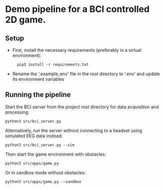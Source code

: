 # Demo pipeline for a BCI controlled 2D game.

## Setup
- First, install the necessary requirements (preferably in a virtual environment):

        pip3 install -r requirements.txt

- Rename the '.example_env' file in the root directory to '.env' and update its environment variables

## Running the pipeline
Start the BCI server from the project root directory for data acquisition and processing:

    python3 src/bci_server.py

Alternatively, run the server without connecting to a headset using simulated EEG data instead:
    
    python3 src/bci_server.py --sim

Then start the game environment with obstacles:

    python3 src/apps/game.py

Or in sandbox mode without obstacles:

    python3 src/apps/game.py --sandbox

